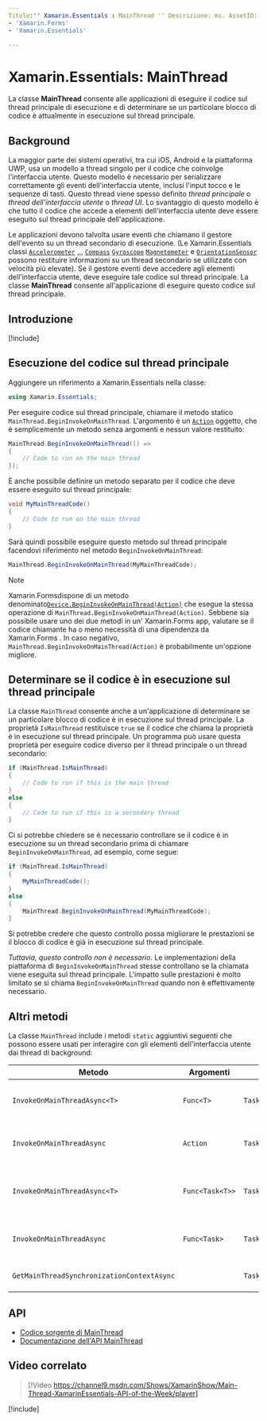 ```yaml
---
Titolo:'' Xamarin.Essentials : MainThread '' Descrizione: ms. AssetID: autore: ms. Custom: ms. Author: ms. Date: No-loc:
- 'Xamarin.Forms'
- 'Xamarin.Essentials'

---
```


# <a name="xamarinessentials-mainthread"></a>Xamarin.Essentials: MainThread

La classe **MainThread** consente alle applicazioni di eseguire il codice sul thread principale di esecuzione e di determinare se un particolare blocco di codice è attualmente in esecuzione sul thread principale.

## <a name="background"></a>Background

La maggior parte dei sistemi operativi, tra cui iOS, Android e la piattaforma UWP, usa un modello a thread singolo per il codice che coinvolge l'interfaccia utente. Questo modello è necessario per serializzare correttamente gli eventi dell'interfaccia utente, inclusi l'input tocco e le sequenze di tasti. Questo thread viene spesso definito _thread principale_ o _thread dell'interfaccia utente_ o _thread UI_. Lo svantaggio di questo modello è che tutto il codice che accede a elementi dell'interfaccia utente deve essere eseguito sul thread principale dell'applicazione.

Le applicazioni devono talvolta usare eventi che chiamano il gestore dell'evento su un thread secondario di esecuzione. (Le Xamarin.Essentials classi [`Accelerometer`](accelerometer.md) ,,, [`Compass`](compass.md) [`Gyroscope`](gyroscope.md) [`Magnetometer`](magnetometer.md) e [`OrientationSensor`](orientation-sensor.md) possono restituire informazioni su un thread secondario se utilizzate con velocità più elevate). Se il gestore eventi deve accedere agli elementi dell'interfaccia utente, deve eseguire tale codice sul thread principale. La classe **MainThread** consente all'applicazione di eseguire questo codice sul thread principale.

## <a name="get-started"></a>Introduzione

[!include[](~/essentials/includes/get-started.md)]

## <a name="running-code-on-the-main-thread"></a>Esecuzione del codice sul thread principale

Aggiungere un riferimento a Xamarin.Essentials nella classe:

```csharp
using Xamarin.Essentials;
```

Per eseguire codice sul thread principale, chiamare il metodo statico `MainThread.BeginInvokeOnMainThread`. L'argomento è un [`Action`](xref:System.Action) oggetto, che è semplicemente un metodo senza argomenti e nessun valore restituito:

```csharp
MainThread.BeginInvokeOnMainThread(() =>
{
    // Code to run on the main thread
});
```

È anche possibile definire un metodo separato per il codice che deve essere eseguito sul thread principale:

```csharp
void MyMainThreadCode()
{
    // Code to run on the main thread
}
```

Sarà quindi possibile eseguire questo metodo sul thread principale facendovi riferimento nel metodo `BeginInvokeOnMainThread`:

```csharp
MainThread.BeginInvokeOnMainThread(MyMainThreadCode);
```

> [!NOTE]
> Xamarin.Formsdispone di un metodo denominato[`Device.BeginInvokeOnMainThread(Action)`](https://docs.microsoft.com/dotnet/api/xamarin.forms.device.begininvokeonmainthread)
> che esegue la stessa operazione di `MainThread.BeginInvokeOnMainThread(Action)`.
> Sebbene sia possibile usare uno dei due metodi in un' Xamarin.Forms app, valutare se il codice chiamante ha o meno necessità di una dipendenza da Xamarin.Forms . In caso negativo, `MainThread.BeginInvokeOnMainThread(Action)` è probabilmente un'opzione migliore.

## <a name="determining-if-code-is-running-on-the-main-thread"></a>Determinare se il codice è in esecuzione sul thread principale

La classe `MainThread` consente anche a un'applicazione di determinare se un particolare blocco di codice è in esecuzione sul thread principale. La proprietà `IsMainThread` restituisce `true` se il codice che chiama la proprietà è in esecuzione sul thread principale. Un programma può usare questa proprietà per eseguire codice diverso per il thread principale o un thread secondario:

```csharp
if (MainThread.IsMainThread)
{
    // Code to run if this is the main thread
}
else
{
    // Code to run if this is a secondary thread
}
```

Ci si potrebbe chiedere se è necessario controllare se il codice è in esecuzione su un thread secondario prima di chiamare `BeginInvokeOnMainThread`, ad esempio, come segue:

```csharp
if (MainThread.IsMainThread)
{
    MyMainThreadCode();
}
else
{
    MainThread.BeginInvokeOnMainThread(MyMainThreadCode);
}
```

Si potrebbe credere che questo controllo possa migliorare le prestazioni se il blocco di codice è già in esecuzione sul thread principale.

_Tuttavia, questo controllo non è necessario._ Le implementazioni della piattaforma di `BeginInvokeOnMainThread` stesse controllano se la chiamata viene eseguita sul thread principale. L'impatto sulle prestazioni è molto limitato se si chiama `BeginInvokeOnMainThread` quando non è effettivamente necessario.

## <a name="additional-methods"></a>Altri metodi

La classe `MainThread` include i metodi `static` aggiuntivi seguenti che possono essere usati per interagire con gli elementi dell'interfaccia utente dai thread di background:

| Metodo | Argomenti | Restituisce | Scopo |
|---|---|---|---|
| `InvokeOnMainThreadAsync<T>` | `Func<T>` | `Task<T>` | Richiama un oggetto `Func<T>` sul thread principale e ne attende il completamento. |
| `InvokeOnMainThreadAsync` | `Action` | `Task` | Richiama un oggetto `Action` sul thread principale e ne attende il completamento. |
| `InvokeOnMainThreadAsync<T>`| `Func<Task<T>>` | `Task<T>` | Richiama un oggetto `Func<Task<T>>` sul thread principale e ne attende il completamento. |
| `InvokeOnMainThreadAsync` | `Func<Task>` | `Task` | Richiama un oggetto `Func<Task>` sul thread principale e ne attende il completamento. |
| `GetMainThreadSynchronizationContextAsync` | | `Task<SynchronizationContext>` | Restituisce l'oggetto `SynchronizationContext` per il thread principale. |

## <a name="api"></a>API

- [Codice sorgente di MainThread](https://github.com/xamarin/Essentials/tree/master/Xamarin.Essentials/MainThread)
- [Documentazione dell'API MainThread](xref:Xamarin.Essentials.MainThread)

## <a name="related-video"></a>Video correlato

> [!Video https://channel9.msdn.com/Shows/XamarinShow/Main-Thread-XamarinEssentials-API-of-the-Week/player]

[!include[](~/essentials/includes/xamarin-show-essentials.md)]
